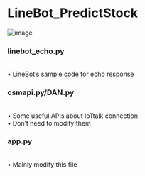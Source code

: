 # LineBot_PredictStock
![image](https://github.com/wengjiahuang0529/LineBot_PredictStock/assets/96289978/cc2e8b1e-5c86-4b3c-afe0-9795f447d62e)

**<h3>linebot_echo.py</h2>**  
• LineBot’s sample code for echo response  
**<h3>csmapi.py/DAN.py</h2>**  
• Some useful APIs about IoTtalk connection  
• Don’t need to modify them  
**<h3>app.py</h2>**  
• Mainly modify this file  
